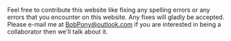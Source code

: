 Feel free to contribute this website like fixing any spelling errors or any errors that you encounter on this website. Any fixes will gladly be accepted. Please e-mail me at BobPony@outlook.com if you are interested in being a collaborator then we'll talk about it.